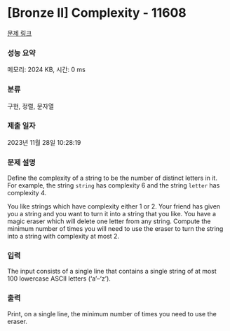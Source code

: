 # [Bronze II] Complexity - 11608 

[문제 링크](https://www.acmicpc.net/problem/11608) 

### 성능 요약

메모리: 2024 KB, 시간: 0 ms

### 분류

구현, 정렬, 문자열

### 제출 일자

2023년 11월 28일 10:28:19

### 문제 설명

<p>Define the complexity of a string to be the number of distinct letters in it. For example, the string <code>string</code> has complexity 6 and the string <code>letter</code> has complexity 4.</p>

<p>You like strings which have complexity either 1 or 2. Your friend has given you a string and you want to turn it into a string that you like. You have a magic eraser which will delete one letter from any string. Compute the minimum number of times you will need to use the eraser to turn the string into a string with complexity at most 2.</p>

### 입력 

 <p>The input consists of a single line that contains a single string of at most 100 lowercase ASCII letters (‘a’–‘z’).</p>

### 출력 

 <p>Print, on a single line, the minimum number of times you need to use the eraser.</p>

